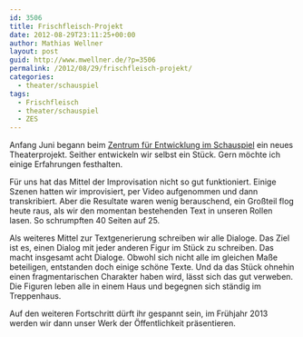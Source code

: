 ```yaml
---
id: 3506
title: Frischfleisch-Projekt
date: 2012-08-29T23:11:25+00:00
author: Mathias Wellner
layout: post
guid: http://www.mwellner.de/?p=3506
permalink: /2012/08/29/frischfleisch-projekt/
categories:
  - theater/schauspiel
tags:
  - Frischfleisch
  - theater/schauspiel
  - ZES
---
```

Anfang Juni begann beim [Zentrum für Entwicklung im Schauspiel](http://www.zes-info.ch) ein neues Theaterprojekt. Seither entwickeln wir selbst ein Stück. Gern möchte ich einige Erfahrungen festhalten. 

Für uns hat das Mittel der Improvisation nicht so gut funktioniert. Einige Szenen hatten wir improvisiert, per Video aufgenommen und dann transkribiert. Aber die Resultate waren wenig berauschend, ein Großteil flog heute raus, als wir den momentan bestehenden Text in unseren Rollen lasen. So schrumpften 40 Seiten auf 25. 

Als weiteres Mittel zur Textgenerierung schreiben wir alle Dialoge. Das Ziel ist es, einen Dialog mit jeder anderen Figur im Stück zu schreiben. Das macht insgesamt acht Dialoge. Obwohl sich nicht alle im gleichen Maße beteiligen, entstanden doch einige schöne Texte. Und da das Stück ohnehin einen fragmentarischen Charakter haben wird, lässt sich das gut verweben. Die Figuren leben alle in einem Haus und begegnen sich ständig im Treppenhaus. 

Auf den weiteren Fortschritt dürft ihr gespannt sein, im Frühjahr 2013 werden wir dann unser Werk der Öffentlichkeit präsentieren.